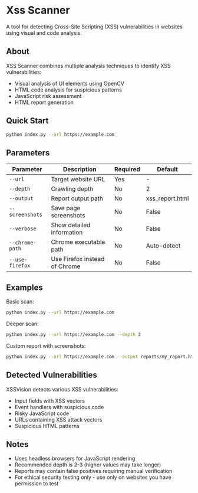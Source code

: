 # Xss Scanner

A tool for detecting Cross-Site Scripting (XSS) vulnerabilities in websites using visual and code analysis.

## About

XSS Scanner combines multiple analysis techniques to identify XSS vulnerabilities:

- Visual analysis of UI elements using OpenCV
- HTML code analysis for suspicious patterns
- JavaScript risk assessment
- HTML report generation

## Quick Start

```bash
python index.py --url https://example.com
```

## Parameters

| Parameter | Description | Required | Default |
|-----------|-------------|----------|---------|
| `--url` | Target website URL | Yes | - |
| `--depth` | Crawling depth | No | 2 |
| `--output` | Report output path | No | xss_report.html |
| `--screenshots` | Save page screenshots | No | False |
| `--verbose` | Show detailed information | No | False |
| `--chrome-path` | Chrome executable path | No | Auto-detect |
| `--use-firefox` | Use Firefox instead of Chrome | No | False |

## Examples

Basic scan:
```bash
python index.py --url https://example.com
```

Deeper scan:
```bash
python index.py --url https://example.com --depth 3
```

Custom report with screenshots:
```bash
python index.py --url https://example.com --output reports/my_report.html --screenshots
```

## Detected Vulnerabilities

XSSVision detects various XSS vulnerabilities:

- Input fields with XSS vectors
- Event handlers with suspicious code
- Risky JavaScript code
- URLs containing XSS attack vectors
- Suspicious HTML patterns

## Notes

- Uses headless browsers for JavaScript rendering
- Recommended depth is 2-3 (higher values may take longer)
- Reports may contain false positives requiring manual verification
- For ethical security testing only - use only on websites you have permission to test

